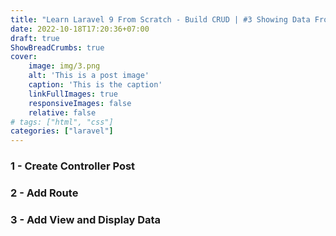```yaml
---
title: "Learn Laravel 9 From Scratch - Build CRUD | #3 Showing Data From Database"
date: 2022-10-18T17:20:36+07:00
draft: true
ShowBreadCrumbs: true
cover:
    image: img/3.png
    alt: 'This is a post image'
    caption: 'This is the caption'
    linkFullImages: true
    responsiveImages: false
    relative: false
# tags: ["html", "css"]
categories: ["laravel"]
---
```

### 1 - Create Controller Post
### 2 - Add Route
### 3 - Add View and Display Data